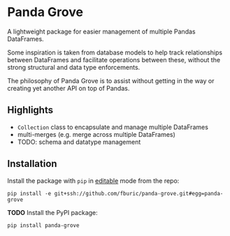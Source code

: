 # Panda Grove

A lightweight package for easier management of multiple Pandas DataFrames.

Some inspiration is taken from database models to help track relationships between
DataFrames and facilitate operations between these, 
without the strong structural and data type enforcements.

The philosophy of Panda Grove is to assist without getting in the way or
creating yet another API on top of Pandas.


## Highlights

- `Collection` class to encapsulate and manage multiple DataFrames
- multi-merges (e.g. merge across multiple DataFrames)
- TODO: schema and datatype management


## Installation

Install the package with `pip` in
[editable](https://pip.pypa.io/en/stable/cli/pip_install/#editable-installs)
mode from the repo:

```shell
pip install -e git+ssh://github.com/fburic/panda-grove.git#egg=panda-grove
```

**TODO** Install the PyPI package:

```shell
pip install panda-grove
```
